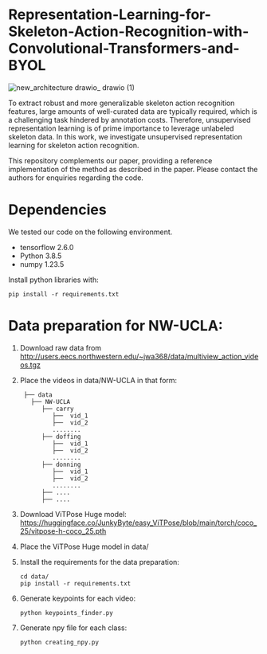 # Representation-Learning-for-Skeleton-Action-Recognition-with-Convolutional-Transformers-and-BYOL


![new_architecture drawio_ drawio (1)](https://github.com/SafwenNaimi/Representation-Learning-for-Skeleton-Action-Recognition-with-Convolutional-Transformers-and-BYOL/assets/55064537/9c6fe0fd-cddf-45cb-b941-801a5146fa37)

To extract robust and more generalizable skeleton action recognition features, large amounts of well-curated data are typically required, which is a challenging task hindered by annotation costs. Therefore, unsupervised representation learning is of prime importance to leverage unlabeled skeleton data. In this work, we investigate unsupervised representation learning for skeleton action recognition. 

This repository complements our paper, providing a reference implementation of the method as described in the paper. Please contact the authors for enquiries regarding the code.

# Dependencies
We tested our code on the following environment.

* tensorflow 2.6.0
* Python 3.8.5
* numpy 1.23.5

Install python libraries with:

    pip install -r requirements.txt

# Data preparation for NW-UCLA:
1. Download raw data from http://users.eecs.northwestern.edu/~jwa368/data/multiview_action_videos.tgz
2. Place the videos in data/NW-UCLA in that form:

        ├── data
          ├── NW-UCLA
             ├── carry
                ├──  vid_1
                ├──  vid_2
                ........
             ├── doffing
                ├──  vid_1
                ├──  vid_2
                ........
             ├── donning
                ├──  vid_1
                ├──  vid_2
                ........
             ├── ....
             ├── ....
   
4. Download ViTPose Huge model: https://huggingface.co/JunkyByte/easy_ViTPose/blob/main/torch/coco_25/vitpose-h-coco_25.pth
5. Place the ViTPose Huge model in data/
6. Install the requirements for the data preparation:
   
       cd data/       
       pip install -r requirements.txt
7. Generate keypoints for each video:
    
       python keypoints_finder.py
8. Generate npy file for each class:

       python creating_npy.py     
